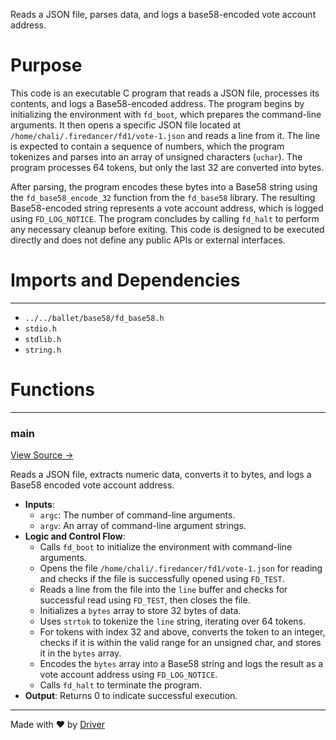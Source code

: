 <!--------------------------------------------------------------------------------->
<!-- IMPORTANT: This file is auto-generated by Driver (https://driver.ai). -------->
<!-- Manual edits may be overwritten on future commits. --------------------------->
<!--------------------------------------------------------------------------------->

Reads a JSON file, parses data, and logs a base58-encoded vote account address.

# Purpose
This code is an executable C program that reads a JSON file, processes its contents, and logs a Base58-encoded address. The program begins by initializing the environment with `fd_boot`, which prepares the command-line arguments. It then opens a specific JSON file located at `/home/chali/.firedancer/fd1/vote-1.json` and reads a line from it. The line is expected to contain a sequence of numbers, which the program tokenizes and parses into an array of unsigned characters (`uchar`). The program processes 64 tokens, but only the last 32 are converted into bytes.

After parsing, the program encodes these bytes into a Base58 string using the `fd_base58_encode_32` function from the `fd_base58` library. The resulting Base58-encoded string represents a vote account address, which is logged using `FD_LOG_NOTICE`. The program concludes by calling `fd_halt` to perform any necessary cleanup before exiting. This code is designed to be executed directly and does not define any public APIs or external interfaces.
# Imports and Dependencies

---
- `../../ballet/base58/fd_base58.h`
- `stdio.h`
- `stdlib.h`
- `string.h`


# Functions

---
### main<!-- {{#callable:main}} -->
[View Source →](<../../../../../src/choreo/voter/fd_voter_ctl.c#L6>)

Reads a JSON file, extracts numeric data, converts it to bytes, and logs a Base58 encoded vote account address.
- **Inputs**:
    - `argc`: The number of command-line arguments.
    - `argv`: An array of command-line argument strings.
- **Logic and Control Flow**:
    - Calls `fd_boot` to initialize the environment with command-line arguments.
    - Opens the file `/home/chali/.firedancer/fd1/vote-1.json` for reading and checks if the file is successfully opened using `FD_TEST`.
    - Reads a line from the file into the `line` buffer and checks for successful read using `FD_TEST`, then closes the file.
    - Initializes a `bytes` array to store 32 bytes of data.
    - Uses `strtok` to tokenize the `line` string, iterating over 64 tokens.
    - For tokens with index 32 and above, converts the token to an integer, checks if it is within the valid range for an unsigned char, and stores it in the `bytes` array.
    - Encodes the `bytes` array into a Base58 string and logs the result as a vote account address using `FD_LOG_NOTICE`.
    - Calls `fd_halt` to terminate the program.
- **Output**: Returns 0 to indicate successful execution.



---
Made with ❤️ by [Driver](https://www.driver.ai/)